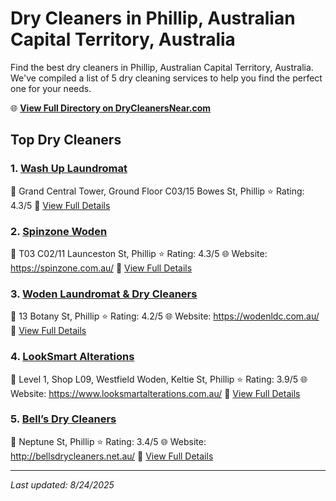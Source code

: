 # Dry Cleaners in Phillip, Australian Capital Territory, Australia

Find the best dry cleaners in Phillip, Australian Capital Territory, Australia. We've compiled a list of 5 dry cleaning services to help you find the perfect one for your needs.

🌐 **[View Full Directory on DryCleanersNear.com](https://drycleanersnear.com/city/Australia/Australian%20Capital%20Territory/Phillip)**

## Top Dry Cleaners

### 1. [Wash Up Laundromat](https://drycleanersnear.com/dryCleaner/68a2898ce025a3a8d28d3bf6/wash-up-laundromat)
📍 Grand Central Tower, Ground Floor C03/15 Bowes St, Phillip
⭐ Rating: 4.3/5
🔗 [View Full Details](https://drycleanersnear.com/dryCleaner/68a2898ce025a3a8d28d3bf6/wash-up-laundromat)

### 2. [Spinzone Woden](https://drycleanersnear.com/dryCleaner/68a289b4e025a3a8d28d3d0c/spinzone-woden)
📍 T03 C02/11 Launceston St, Phillip
⭐ Rating: 4.3/5
🌐 Website: https://spinzone.com.au/
🔗 [View Full Details](https://drycleanersnear.com/dryCleaner/68a289b4e025a3a8d28d3d0c/spinzone-woden)

### 3. [Woden Laundromat & Dry Cleaners](https://drycleanersnear.com/dryCleaner/68a28934e025a3a8d28d3882/woden-laundromat-dry-cleaners)
📍 13 Botany St, Phillip
⭐ Rating: 4.2/5
🌐 Website: https://wodenldc.com.au/
🔗 [View Full Details](https://drycleanersnear.com/dryCleaner/68a28934e025a3a8d28d3882/woden-laundromat-dry-cleaners)

### 4. [LookSmart Alterations](https://drycleanersnear.com/dryCleaner/68a289a1e025a3a8d28d3c6f/looksmart-alterations)
📍 Level 1, Shop L09, Westfield Woden, Keltie St, Phillip
⭐ Rating: 3.9/5
🌐 Website: https://www.looksmartalterations.com.au/
🔗 [View Full Details](https://drycleanersnear.com/dryCleaner/68a289a1e025a3a8d28d3c6f/looksmart-alterations)

### 5. [Bell’s Dry Cleaners](https://drycleanersnear.com/dryCleaner/68a28960e025a3a8d28d3ac6/bell-s-dry-cleaners)
📍 Neptune St, Phillip
⭐ Rating: 3.4/5
🌐 Website: http://bellsdrycleaners.net.au/
🔗 [View Full Details](https://drycleanersnear.com/dryCleaner/68a28960e025a3a8d28d3ac6/bell-s-dry-cleaners)


---

*Last updated: 8/24/2025*
